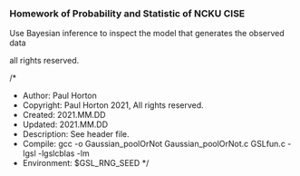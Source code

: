 ### Homework of Probability and Statistic of NCKU CISE

Use Bayesian inference to inspect the model that generates the observed data


all rights reserved.

/*
 *  Author: Paul Horton
 *  Copyright: Paul Horton 2021, All rights reserved.
 *  Created: 2021.MM.DD
 *  Updated: 2021.MM.DD
 *  Description: See header file.
 *  Compile:  gcc -o Gaussian_poolOrNot Gaussian_poolOrNot.c GSLfun.c -lgsl -lgslcblas -lm
 *  Environment: $GSL_RNG_SEED
 */
